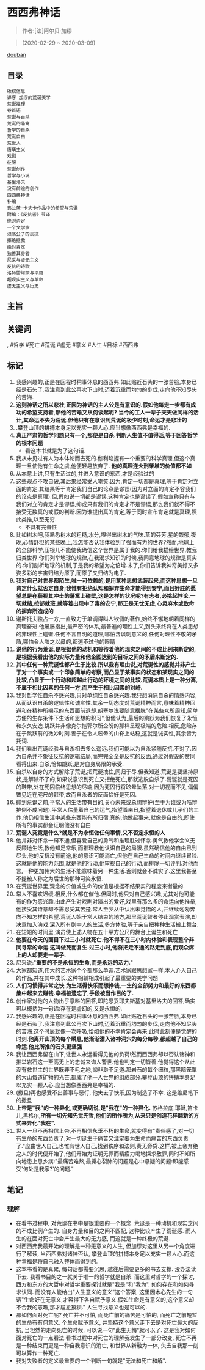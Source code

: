 # 西西弗神话

> 作者:[法]阿尔贝·加缪

> (2020-02-29 \~ 2020-03-09)

[douban](https://book.douban.com/subject/24257403/)

## 目录
```
版权信息
译序 加缪的荒诞美学
荒诞推理
卷首语
荒诞与自杀
荒诞的藩篱
哲学的自杀
荒诞自由
荒诞人
唐璜主义
戏剧
征服
荒诞创作
哲学与小说
基里洛夫
没有前途的创作
西西弗神话
补编
弗兰茨·卡夫卡作品中的希望与荒诞
附编：《反抗者》节译
绝对否定
一个文学家
浪荡公子的反抗
拒绝拯救
绝对肯定
独善其身者
尼采与虚无主义
反抗的诗歌
洛特雷阿蒙与平庸
超现实主义与革命
虚无主义与历史
```

## 主旨


## 关键词
, #哲学 #死亡 #荒诞 #虚无 #意义 #人生 #目标 #西西弗

## 标记
1. 我感兴趣的,正是在回程时稍事休息的西西弗.如此贴近石头的一张苦脸,本身已经是石头了.我注意到此公再次下山时,迈着沉重而均匀的步伐,走向他不知尽头的苦海.
2. **这则神话之所以悲壮,正因为神话的主人公是有意识的.假如他每走一步都有成功的希望支持着,那他的苦难又从何谈起呢?** **当今的工人一辈子天天做同样的活计,其命运不失为荒诞.但他只有在意识到荒诞的极少时刻,命运才是悲壮的**
3. .攀登山顶的拼搏本身足以充实一颗人心.应当想像西西弗是幸福的.
5. **真正严肃的哲学问题只有一个,那便是自杀.判断人生值不值得活,等于回答哲学的根本问题**
    * 看这本书就是为了这句话.
6. 我从未见过有人为本体论而去死的.伽利略握有一个重要的科学真理,但这个真理一旦使他有生命之虞,他便轻易放弃了. **他的真理连火刑柴堆的价值都不如**
8. 从本意上讲,只有生活过的,并进入意识的东西,才是经验过的
9. 这些观点不攻自破,其后果经常受人嘲笑.因为,肯定一切都是真理,等于肯定对立面的肯定,其结果等于肯定我们自己的论点是谬误(因为对立面的肯定不容我们的论点是真理).但,假如说一切都是谬误,这种肯定也是谬误了.假如宣称只有与我们对立的肯定才是谬误,抑或只有我们的肯定才不是谬误,那么我们就不得不接受无数真的或假的判断.因为谁提出真的肯定,等于同时宣布肯定就是真理,照此类推,以至无穷.
    * 不具有完备性
10. 比如树木吧,我熟悉树木的粗糙,水分,嗅得出树木的气味.草的芬芳,星的馥郁,夜晚,心情舒坦的某些晚上,我怎能否认我体验到了强而有力的世界?然而,地球上的全部科学,压根儿不能使我确信这个世界是属于我的.你们给我描绘世界,教我归类世界.你们列举地球的规律,在我渴求知识的时候,我同意地球的规律是真实的.你们剖析地球的机制,于是我的希望为之倍增.末了,你们告诉我神奇美好又多姿多彩的宇宙归结为原子,而原子又归结为电子.
11. **我对自己对世界都陌生,唯一可依赖的,是用某种思想武装起来,而这种思想一旦肯定什么就否定自身;我惟有拒绝认知和摒弃生命才能得到安宁,而且好胜的愿望总是在藐视其冲击的藩篱上碰壁,这是怎样的状况呢?有志者,必挑起悖论.一切就绪,按部就班,就等着出现中了毒的安宁,那正是无忧无虑,心灵麻木或致命的摒弃所造成的**
12. 谢斯托夫独占一方,一直致力于单调得叫人钦佩的著作,始终不懈地朝着同样的真理奋进.他屡屡指出,最严密的体系,最普遍的理性主义,到头来终将在人类思想的非理性上碰壁.任何不言自明的道理,哪怕含讽刺意义的,任何对理性不敬的矛盾,哪怕令人嗤之以鼻的,都逃不过他的眼睛
13. **说他的行为荒诞,是根据他的动机和等待着他的现实之间的不成比例来断定的,是根据我看出他的实际力量和他企图达到的目标之间的矛盾来断定的.**
14. **其中任何一种荒诞性都产生于比较.所以我有理由说,对荒诞性的感觉并非产生于对一个事实或一个印象简单的考察,而凸显于某事实的状态和某现实之间的比较,凸显于一个行动和超越此行动的环境之间的比较.荒诞本质上是一种分离,不属于相比因素的任何一方,而产生于相比因素的对峙.**
16. 我对哲学性自杀不感兴趣,只对单纯性自杀感兴趣.我只想消除自杀的情感内容,从而认识自杀的逻辑性和诚实性.其余一切态度对荒诞精神而言,意味着精神回避和在精神所揭示的东西面前退却.胡塞尔说要随意摆脱"在某些众所周知,简单方便的生存条件下生活和思想的积习",但他认为,最后的跳跃为我们恢复了永恒和永久安逸.跳跃并非像克尔恺郭尔所企盼的那样呈现极端的危险.相反,危险存在于跳跃前的微妙时刻.善于在令人眩晕的山脊上站稳,这就是诚实性,其余皆为托词.
17. 我们看出荒诞经验与自杀相去多么遥远.我们可能以为自杀紧随反抗.不对了.因为自杀并不象征反抗的逻辑结局,而完完全全是反抗的反面,通过对假设的赞同看得出来.自杀,恰如跳跃,是对自身局限的承受.
18. 自杀以自身的方式解除了荒诞,把荒诞拽住,同归于尽.但我知道,荒诞是要坚持原状,是解除不了的;如果说意识到死亡又拒绝死亡,那就逃脱自杀了.荒诞就是死囚的鞋带,处在死囚临终思想的尽端,因为死囚行将眩晕坠落,对一切视而不见,偏偏瞥见近在咫尺的鞋带,故而自杀者的反面恰好是死囚.
19. 碰到荒诞之前,平常人的生活带有目的,关心未来或总想辩护(至于为谁或为啥辩护倒不成问题).平常人估量着自己的运气,指望着来日,指望着退休或儿子们的工作.他仍相信生活中某些东西能有所归宿.真的,他做起事来,就像是自由的,即使所有的事实都会证明他没有自由
20. **荒诞人究竟是什么?就是不为永恒做任何事情,又不否定永恒的人**
21. 他并非对怀念一窍不通,但喜爱自己的勇气和推理胜过怀念.勇气教他学会义无反顾地生活,教他知足常乐,而推理教他认识自己的局限.虽然确信他的自由已到尽头,他的反抗没有前途,他的意识可能消亡,但他在自己生命的时间内继续冒险.这就是他的能力范围,就是他的行动,他审视自己的行动,而排除一切评判.对他而言,一种更加伟大的生活不能意味着另一种生活.否则就会不诚实了.这里我甚至不提被人称之为后世的那种可笑永恒.
22. 在荒诞世界里,观念的价值或生命的价值是根据不结果实的程度来衡量的.
24. 常人不喜欢迟缓.相反,什么都在催他.但同时,他只对自己感兴趣,尤其对他可能有的作为感兴趣.由此产生对戏剧对演出的爱好,戏里有那么多的命运向他推举,他接受其诗意却不需忍受其苦楚.常人至少从中认出未觉悟的人,并继续匆匆奔向不知怎样的希望.荒诞人始于常人结束的地方,那里荒诞智者停止观赏表演,却决意加入演戏.深入所有剧中人的生活,多方体验,等于亲自把种种生活搬上舞台.
25. 在短短的时间里,演员使上述人物在五十平方公尺的舞台上诞生和死亡
26. **他要在今天的面目下过三小时就死亡.他不得不在三小时内体验和表现整个非同寻常的命运.这叫做死而复生.过三小时,他将把走不通的路走到底,而观众席上的人却要走一辈子.**
27. 尼采说:"**重要的不是永恒的生命,而是永远的活力.**"
28. 大家都知道,伟大的艺术家个个都那么单调.艺术家跟思想家一样,本人介入自己的作品,并在其中成长.这种相辅相成引起了最重要的美学问题
29. **人们习惯得非常之快.为生活得快乐而想挣钱,一生的全部努力和最好的东西都集中起来去赚钱.幸福被遗忘了,手段被当作目的了.**
30. 创作家对他的人物出乎意料的回答,即陀思妥耶夫斯基对基里洛夫的回答,确实可以概括为一句话:存在是虚幻的,又是永恒的.
31. 我感兴趣的,正是在回程时稍事休息的西西弗.如此贴近石头的一张苦脸,本身已经是石头了.我注意到此公再次下山时,迈着沉重而均匀的步伐,走向他不知尽头的苦海.这个时辰就像一次呼吸,恰如他的不幸肯定会再来,此时此刻便是觉醒的时刻.**他离开山顶的每个瞬息,他渐渐潜入诸神洞穴的每分每秒,都超越了自己的命运.他比所推的石头更坚强**
32. 我让西西弗留在山下,让世人永远看得见他的负荷!然而西西弗却以否认诸神和推举岩石这一至高无上的忠诚来诲人警世.他也判定一切皆善.他觉得这个从此没有救世主的世界既非不毛之地,抑非渺不足道.那岩石的每个细粒,那黑暗笼罩的大山每道矿物的光芒,都成了他一人世界的组成部分.攀登山顶的拼搏本身足以充实一颗人心.应当想像西西弗是幸福的.
33. (撒旦)再也感受不出善事与恶行, 他失去了快乐,因为制造了不幸. 这是维尼笔下的撒旦
34. **上帝是"我"的一种异化,或更确切说,是"我在"的一种异化.** 苏格拉底,耶稣,笛卡儿,黑格尔,**所有一切先知先觉先哲,他们的所作所为,从来只是创造花样翻新的方式来异化"我在".**
35. 世人一旦不再相信上帝,不再相信永垂不朽的生命,就变得有"责任感了,对一切有生命的东西负责了,对一切诞生于痛苦又注定要为生命而痛苦的东西负责了."应由世人自己,也惟有世人自己,找到秩序和法则,责无旁贷.这样,被上帝弃绝之人的时代便开始了,他们开始为证明无罪而精疲力竭地探求赦罪,同时不知所向地患上思乡病:"最痛苦难熬,最撕心裂肺的问题是心中悬疑的问题:即能感受'何处是我家?'的问题."

## 笔记
### 理解
* 在看书过程中, 对荒诞在书中是很重要的一个概念. 荒诞是一种动机和现实之间的不成比例产生的. 自身力量和目的之间不匹配, 这种比较产生了荒诞感. 而人生的在面对死亡中会产生最大的无力感, 而这就是一种终极的荒诞.
* 对西西弗我最开始的理解是一种无意义的人生, 但加缪对这里从另一个角度进行了解读, 当西西弗对诸神否认, 攀登山顶的拼搏本身足以充实一颗人心.而这种幸福是将自己融入整体而得到的.
* 这本书看的是真累, 每句话都需要沉思, 越往后需要更多的书去支撑. 没办法读下去. 我看书目的之一就关于唯一的哲学就是自杀. 而这里对哲学的一个探讨, 西方和东方的大哲中对哲学重要探讨就是"我是"和"我为", 如何存在和如何寻求认同. 而没有人能给出"人生意义的意义"这个答案, 这里因木心先生的一句话"生命好在无意义,才容得下各自赋予意义.假如生命是有意义的,这个意义却不合我的志趣,那才尴尬狼狈." 人生寻找意义也是可以的.
* 那如何面对死亡呢? 死亡并不可怕, 而死亡前的痛苦是可怕的, 而死亡之前短暂的生命有有何意义. 个生命赋予意义, 并坚持这个意义走下去是对死亡最大的反抗, 当坦然的走向死亡的时候, 可以说一句"此生无悔"就可以了. 这是我对如何面对死亡的一点看法.看书过程中对死亡的理解我发生了一部分改变, 死亡不再是一种结束而更是一种自我意识的消亡, 和世界从新融为一体, 失去自我那一刻可以算作一种死亡.
* 我对失败者的定义最重要的一个判断一句就是"无法和死亡和解".
